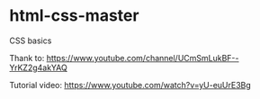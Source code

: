 # html-css-master

CSS basics

Thank to: https://www.youtube.com/channel/UCmSmLukBF--YrKZ2g4akYAQ

Tutorial video: https://www.youtube.com/watch?v=yU-euUrE3Bg
